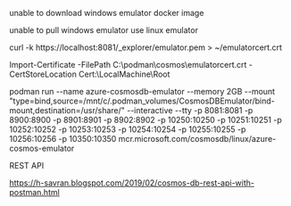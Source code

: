 unable to download windows emulator docker image

unable to pull windows emulator
use linux emulator

curl -k https://localhost:8081/\_explorer/emulator.pem > ~/emulatorcert.crt

Import-Certificate -FilePath C:\podman\cosmos\emulatorcert.crt -CertStoreLocation Cert:\LocalMachine\Root

podman run --name azure-cosmosdb-emulator --memory 2GB --mount "type=bind,source=/mnt/c/.podman_volumes/CosmosDBEmulator/bind-mount,destination=/usr/share/" --interactive --tty -p 8081:8081 -p 8900:8900 -p 8901:8901 -p 8902:8902 -p 10250:10250 -p 10251:10251 -p 10252:10252 -p 10253:10253 -p 10254:10254 -p 10255:10255 -p 10256:10256 -p 10350:10350 mcr.microsoft.com/cosmosdb/linux/azure-cosmos-emulator

REST API

https://h-savran.blogspot.com/2019/02/cosmos-db-rest-api-with-postman.html
